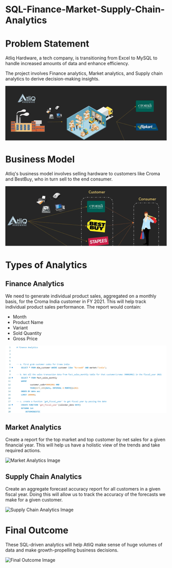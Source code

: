 # SQL-Finance-Market-Supply-Chain-Analytics
# Problem Statement

Atliq Hardware, a tech company, is transitioning from Excel to MySQL to handle increased amounts of data and enhance efficiency.

The project involves Finance analytics, Market analytics, and Supply chain analytics to derive decision-making insights.

![Problem Statement Image](https://github.com/SajalVats/SQL-Finance-Market-Supply-Chain-Analytics/blob/main/AtliQ%20Warehouse.png)

# Business Model

Atliq's business model involves selling hardware to customers like Croma and BestBuy, who in turn sell to the end consumer.

![Business Model Image](https://github.com/SajalVats/SQL-Finance-Market-Supply-Chain-Analytics/blob/main/Atliq%20Business%20Model.png)

# Types of Analytics

## Finance Analytics

We need to generate individual product sales, aggregated on a monthly basis, for the Croma India customer in FY 2021. This will help track individual product sales performance. The report would contain:
- Month
- Product Name
- Variant
- Sold Quantity
- Gross Price

![Finance Analytics Image](https://github.com/SajalVats/SQL-Finance-Market-Supply-Chain-Analytics/blob/main/Finance%20Analytics.png)

## Market Analytics

Create a report for the top market and top customer by net sales for a given financial year. This will help us have a holistic view of the trends and take required actions.

![Market Analytics Image](path/to/market-analytics-image.jpg)

## Supply Chain Analytics

Create an aggregate forecast accuracy report for all customers in a given fiscal year. Doing this will allow us to track the accuracy of the forecasts we make for a given customer.

![Supply Chain Analytics Image](path/to/supply-chain-analytics-image.jpg)

# Final Outcome

These SQL-driven analytics will help AtliQ make sense of huge volumes of data and make growth-propelling business decisions.

![Final Outcome Image](path/to/final-outcome-image.jpg)
